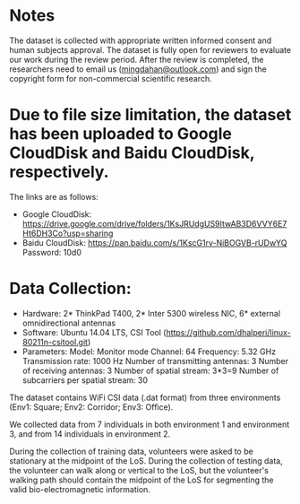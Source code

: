 # Notes
  The dataset is collected with appropriate written informed consent and human subjects approval. 
  The dataset is fully open for reviewers to evaluate our work during the review period. After the review is completed, the researchers need to email us (mingdahan@outlook.com) and sign the copyright form for non-commercial scientific research.

# Due to file size limitation, the dataset has been uploaded to Google CloudDisk and Baidu CloudDisk, respectively. 
The links are as follows:
  - Google CloudDisk: https://drive.google.com/drive/folders/1KsJRUdgUS9ItwAB3D6VVY6E7Ht6DH3Co?usp=sharing
  - Baidu CloudDisk: https://pan.baidu.com/s/1KscG1rv-NiBOGVB-rUDwYQ   Password: 10d0

# Data Collection:
  - Hardware: 2* ThinkPad T400, 2* Inter 5300 wireless NIC, 6* external omnidirectional antennas
  - Software: Ubuntu 14.04 LTS, CSI Tool (https://github.com/dhalperi/linux-80211n-csitool.git)
  - Parameters: 
        Model: Monitor mode
        Channel: 64
        Frequency: 5.32 GHz
        Transmission rate: 1000 Hz
        Number of transmitting antennas: 3
        Number of receiving antennas: 3
        Number of spatial stream: 3*3=9
        Number of subcarriers per spatial stream: 30

The dataset contains WiFi CSI data (.dat format) from three environments (Env1: Square; Env2: Corridor; Env3: Office).

We collected data from 7 individuals in both environment 1 and environment 3, and from 14 individuals in environment 2.

During the collection of training data, volunteers were asked to be stationary at the midpoint of the LoS.
During the collection of testing data, the volunteer can walk along or vertical to the LoS, but the volunteer's walking path should contain the midpoint of the LoS for segmenting the valid bio-electromagnetic information.
